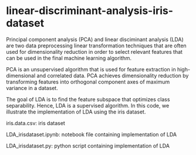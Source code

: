 # linear-discriminant-analysis-iris-dataset

Principal component analysis (PCA) and linear disciminant analysis (LDA) are two data preprocessing linear transformation techniques that are often used for dimensionality reduction in order to select relevant features that can be used in the final machine learning algorithm.

PCA is an unsupervised algorithm that is used for feature extraction in high-dimensional and correlated data. PCA achieves dimensionality reduction by transforming features into orthogonal component axes of maximum variance in a dataset.

The goal of LDA is to find the feature subspace that optimizes class separability. Hence, LDA is a supervised algorithm. In this code, we illustrate the implementation of LDA using the iris dataset.

iris.data.csv: iris dataset

LDA_irisdataset.ipynb: notebook file containing implementation of LDA

LDA_irisdataset.py: python script containing implementation of LDA
